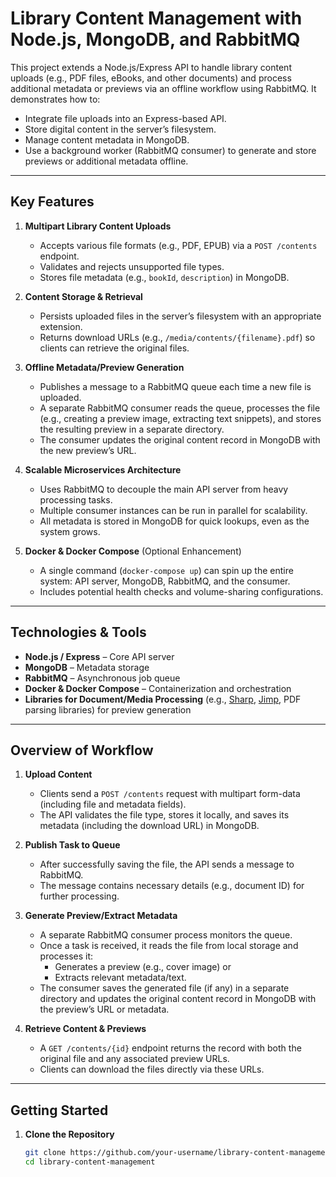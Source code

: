 # Library Content Management with Node.js, MongoDB, and RabbitMQ

This project extends a Node.js/Express API to handle library content uploads (e.g., PDF files, eBooks, and other documents) and process additional metadata or previews via an offline workflow using RabbitMQ. It demonstrates how to:

- Integrate file uploads into an Express-based API.
- Store digital content in the server’s filesystem.
- Manage content metadata in MongoDB.
- Use a background worker (RabbitMQ consumer) to generate and store previews or additional metadata offline.

---

## Key Features

1. **Multipart Library Content Uploads**  
   - Accepts various file formats (e.g., PDF, EPUB) via a `POST /contents` endpoint.  
   - Validates and rejects unsupported file types.  
   - Stores file metadata (e.g., `bookId`, `description`) in MongoDB.

2. **Content Storage & Retrieval**  
   - Persists uploaded files in the server’s filesystem with an appropriate extension.  
   - Returns download URLs (e.g., `/media/contents/{filename}.pdf`) so clients can retrieve the original files.  

3. **Offline Metadata/Preview Generation**  
   - Publishes a message to a RabbitMQ queue each time a new file is uploaded.  
   - A separate RabbitMQ consumer reads the queue, processes the file (e.g., creating a preview image, extracting text snippets), and stores the resulting preview in a separate directory.  
   - The consumer updates the original content record in MongoDB with the new preview’s URL.

4. **Scalable Microservices Architecture**  
   - Uses RabbitMQ to decouple the main API server from heavy processing tasks.  
   - Multiple consumer instances can be run in parallel for scalability.  
   - All metadata is stored in MongoDB for quick lookups, even as the system grows.

5. **Docker & Docker Compose** (Optional Enhancement)  
   - A single command (`docker-compose up`) can spin up the entire system: API server, MongoDB, RabbitMQ, and the consumer.  
   - Includes potential health checks and volume-sharing configurations.

---

## Technologies & Tools

- **Node.js / Express** – Core API server  
- **MongoDB** – Metadata storage  
- **RabbitMQ** – Asynchronous job queue  
- **Docker & Docker Compose** – Containerization and orchestration  
- **Libraries for Document/Media Processing** (e.g., [Sharp](https://www.npmjs.com/package/sharp), [Jimp](https://www.npmjs.com/package/jimp), PDF parsing libraries) for preview generation

---

## Overview of Workflow

1. **Upload Content**  
   - Clients send a `POST /contents` request with multipart form-data (including file and metadata fields).  
   - The API validates the file type, stores it locally, and saves its metadata (including the download URL) in MongoDB.

2. **Publish Task to Queue**  
   - After successfully saving the file, the API sends a message to RabbitMQ.  
   - The message contains necessary details (e.g., document ID) for further processing.

3. **Generate Preview/Extract Metadata**  
   - A separate RabbitMQ consumer process monitors the queue.  
   - Once a task is received, it reads the file from local storage and processes it:
     - Generates a preview (e.g., cover image) or  
     - Extracts relevant metadata/text.  
   - The consumer saves the generated file (if any) in a separate directory and updates the original content record in MongoDB with the preview’s URL or metadata.

4. **Retrieve Content & Previews**  
   - A `GET /contents/{id}` endpoint returns the record with both the original file and any associated preview URLs.  
   - Clients can download the files directly via these URLs.

---

## Getting Started

1. **Clone the Repository**  
   ```bash
   git clone https://github.com/your-username/library-content-management.git
   cd library-content-management
